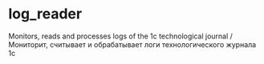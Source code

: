 # log_reader
Monitors, reads and processes logs of the 1c technological journal / Мониторит, считывает и обрабатывает логи технологического журнала 1с
